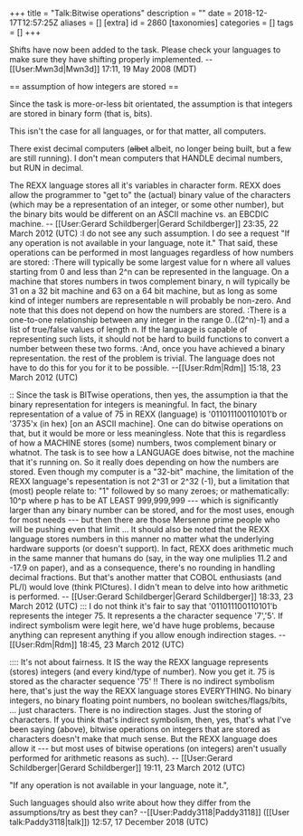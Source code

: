 +++
title = "Talk:Bitwise operations"
description = ""
date = 2018-12-17T12:57:25Z
aliases = []
[extra]
id = 2860
[taxonomies]
categories = []
tags = []
+++

Shifts have now been added to the task. Please check your languages to make sure they have shifting properly implemented. --[[User:Mwn3d|Mwn3d]] 17:11, 19 May 2008 (MDT)

== assumption of how integers are stored ==

Since the task is more-or-less bit orientated, the assumption is that integers are stored in binary form (that is, bits).  

This isn't the case for all languages, or for that matter, all computers. 

There exist decimal computers (<strike>albet</strike> albeit, no
longer being built, but a few are still running). I don't mean computers that HANDLE decimal numbers, but RUN in
decimal.

The REXX language stores all it's variables in character form.  REXX does allow the programmer to "get to" the
(actual) binary value of the characters (which may be a representation of an integer, or some other number), but the
binary bits would be different on an ASCII machine vs. an EBCDIC machine. -- [[User:Gerard Schildberger|Gerard Schildberger]] 23:35, 22 March 2012 (UTC)
:I do not see any such assumption.  I do see a request "If any operation is not available in your language, note it."  That said, these operations can be performed in most languages regardless of how numbers are stored:
:There will typically be some largest value for n where all values starting from 0 and less than 2^n can be represented in the language.  On a machine that stores numbers in twos complement binary, n will typically be 31 on a 32 bit machine and 63 on a 64 bit machine, but as long as some kind of integer numbers are representable n will probably be non-zero.  And note that this does not depend on how the numbers are stored.
:There is a one-to-one relationship between any integer in the range 0..((2^n)-1) and a list of true/false values of length n.  If the language is capable of representing such lists, it should not be hard to build functions to convert a number between these two forms.
:And, once you have achieved a binary representation. the rest of the problem is trivial.  The language does not have to do this for you for it to be possible.  --[[User:Rdm|Rdm]] 15:18, 23 March 2012 (UTC)

:: Since the task is BITwise operations, then yes, the assumption ia that the binary representation for integers is meaningful.  In fact, the binary representation of a value of 75 in REXX (language) is '011011100110101'b or '3735'x (in hex) [on an ASCII machine]. One can do bitwise operations on that, but it would be more or less meaningless. Note that this is regardless of how a MACHINE stores (some) numbers, twos complement binary or whatnot.  The task is to see how a LANGUAGE does bitwise, not the machine that it's running on.  So it really does depending on how the numbers are stored.  Even though my computer is a "32-bit" machine, the limitation of the REXX language's repesentation is not 2^31 or 2^32 (-1), but a limitation that (most) people relate to: "1" followed by so many zeroes; or mathematically: 10^p where p has to be AT LEAST 999,999,999 --- which is significantly larger than any binary number can be stored, and for the most uses, enough for most needs --- but then there are those Mersenne prime people who will be pushing even that limit ... It should also be noted that the REXX language stores numbers in this manner no matter what the underlying hardware supports (or doesn't support). In fact, REXX does arithmetic much in the same manner that humans do (say, in the way one muliplies 11.2 and -17.9 on paper), and as a consequence, there's no rounding in handling decimal fractions. But that's another matter that COBOL enthusiasts (and PL/I) would love (think PICtures). I didn't mean to delve into how arithmetic is performed. -- [[User:Gerard Schildberger|Gerard Schildberger]] 18:33, 23 March 2012 (UTC)
::: I do not think it's fair to say that '011011100110101'b represents the integer 75.  It represents a the character sequence '7','5'.  If indirect symbolism were legit here, we'd have huge problems, because anything can represent anything if you allow enough indirection stages.  --[[User:Rdm|Rdm]] 18:45, 23 March 2012 (UTC)

:::: It's not about fairness.  It IS the way the REXX language represents (stores) integers (and every kind/type of number).  Now you get it. 75 is stored as the character sequence '75' !!  There is no indirect symbolism here, that's just the way the REXX language stores EVERYTHING.  No binary integers, no binary floating point numbers, no boolean switches/flags/bits, ... just characters.  There is no indirection stages.  Just the storing of characters. If you think that's indirect symbolism, then, yes, that's what I've been saying (above), bitwise operations on integers that are stored as characters doesn't make that much sense. But the REXX language does allow it --- but most uses of bitwise operations (on integers) aren't usually performed for arithmetic reasons as such). -- [[User:Gerard Schildberger|Gerard Schildberger]] 19:11, 23 March 2012 (UTC)

"If any operation is not available in your language, note it.", 

Such languages should also write about how they differ from the assumptions/try as best they can? --[[User:Paddy3118|Paddy3118]] ([[User talk:Paddy3118|talk]]) 12:57, 17 December 2018 (UTC)
